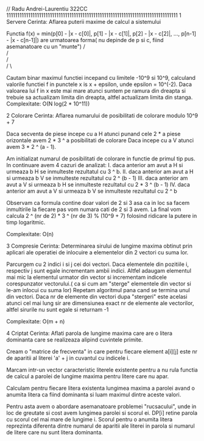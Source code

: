 // Radu Andrei-Laurentiu 322CC
1111111111111111111111111111111111111111111111111111111111111111111111111111111
1 Servere
Cerinta: Aflarea puterii maxime de calcul a sistemului

Functia f(x) = min(p[0] - |x - c[0]|, p[1] - |x - c[1]|, p[2] - |x - c[2]|, 
..., p[n-1] - |x - c[n-1]|) are urmatoarea forma( nu depinde de p si c, 
fiind asemanatoare cu un "munte")
   /\
  /  \
 /    \
/      \

Cautam binar maximul functiei incepand cu limitele -10^9 si 10^9,
calculand valorile functiei f in punctele x is x + epsilon, 
unde epsilon = 10^(-2).
Daca valoarea lui f in x este mai mare atunci suntem pe ramura
din dreapta si trebuie sa actualizam limita din dreapta, altfel
actualizam limita din stanga.
Complexitate: O(N log(2 * 10^11)) 

2 Colorare
Cerinta: Aflarea numarului de posibilitati de colorare modulo 10^9 + 7

Daca secventa de piese incepe cu a H atunci punand cele 2 * a piese 
orizontale avem 2 * 3 ^ a posibilitati de colorare
Daca incepe cu a V atunci avem 3 * 2 ^ (a - 1).

Am initializat numarul de posibilitati de colorare in functie de primul 
tip pus.
In continuare avem 4 cazuri de analizat:
I. daca anterior am avut a H si urmeaza b H se inmulteste rezultatul 
cu 3 ^ b.
II. daca anterior am avut a H si urmeaza b V se inmulteste rezultatul 
cu 2 ^ (b - 1)
III. daca anterior am avut a V si urmeaza b H se inmulteste rezultatul
cu 2 * 3 ^ (b - 1)
IV. daca anterior am avut a V si urmeaza b V se inmulteste rezultatul
cu 2 ^ b

Observam ca formula contine doar valori de 2 si 3 asa ca in loc sa facem
inmultirile la fiecare pas vom numara cati de 2 si 3 avem.
La final vom calcula 2 ^ (nr de 2) * 3 ^ (nr de 3) % (10^9 + 7)
folosind ridicare la putere in timp logaritmic.

Complexitate: O(n)

3 Compresie
Cerinta: Determinarea sirului de lungime maxima obtinut prin aplicari
ale operatiei de inlocuire a elementelor din 2 vectori cu suma lor.

Parcurgem cu 2 indici i si j cei doi vectori.
Daca elementele din pozitiile i, respectiv j sunt egale incrementam
ambii indici. 
Altfel adaugam elementul mai mic la elementul urmator din vector si
incrementam indicele corespunzator vectorului.( ca si cum am "sterge"
elementele din vector si le-am inlocui cu suma lor)
Repetam algoritmul pana cand se termina unul din vectori.
Daca nr de elemente din vectori dupa "stergeri" este acelasi atunci
cel mai lung sir are dimensiunea exact nr de elemente ale vectorilor, 
altfel sirurile nu sunt egale si returnam -1

Complexitate: O(m + n)

4 Criptat
Cerinta: Aflati parola de lungime maxima care are o litera dominanta
care se realizeaza alipind cuvintele primite.

Cream o "matrice de frecventa" in care pentru fiecare element
a[i][j] este nr de aparitii al literei 'a' + j in cuvantul cu indicele i.

Marcam intr-un vector caracteristic literele existente pentru a nu rula
functia de calcul a parolei de lungime maxima pentru litere care nu apar.

Calculam pentru fiecare litera existenta lungimea maxima a parolei avand
o anumita litera ca fiind dominanta si luam maximul dintre aceste valori. 

Pentru asta avem o abordare asemanatoare problemei "rucsacului", unde in 
loc de greutate si cost avem lungimea parolei si scorul ei.
DP[i] retine parola cu scorul cel mai mare de lungime i. Scorul pentru o anumita
litera reprezinta diferenta dintre numarul de aparitii ale literei in parola si
numarul de litere care nu sunt litera dominanta.
